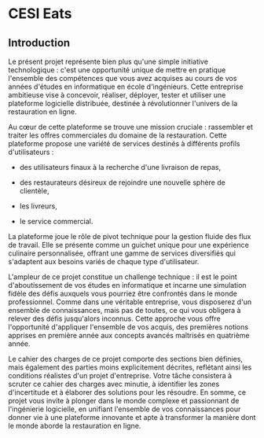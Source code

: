 # CESI Eats
## Introduction
Le présent projet représente bien plus qu'une simple initiative technologique : c'est une opportunité unique de mettre en pratique l'ensemble des compétences que vous avez acquises au cours de vos années d'études en informatique en école d'ingénieurs. Cette entreprise ambitieuse vise à concevoir, réaliser, déployer, tester et utiliser une plateforme logicielle distribuée, destinée à révolutionner l'univers de la restauration en ligne.

Au cœur de cette plateforme se trouve une mission cruciale : rassembler et traiter les offres commerciales du domaine de la restauration. Cette plateforme propose une variété de services destinés à différents profils d'utilisateurs :

- des utilisateurs finaux à la recherche d'une livraison de repas,

- des restaurateurs désireux de rejoindre une nouvelle sphère de clientèle,

- les livreurs,

- le service commercial.

La plateforme joue le rôle de pivot technique pour la gestion fluide des flux de travail. Elle se présente comme un guichet unique pour une expérience culinaire personnalisée, offrant une gamme de services diversifiés qui s'adaptent aux besoins variés de chaque type d'utilisateur.

L'ampleur de ce projet constitue un challenge technique : il est le point d'aboutissement de vos études en informatique et incarne une simulation fidèle des défis auxquels vous pourriez être confrontés dans le monde professionnel. Comme dans une véritable entreprise, vous disposerez d'un ensemble de connaissances, mais pas de toutes, ce qui vous obligera à relever des défis jusqu'alors inconnus. Cette approche vous offre l'opportunité d'appliquer l'ensemble de vos acquis, des premières notions apprises en première année aux concepts avancés maîtrisés en quatrième année.

Le cahier des charges de ce projet comporte des sections bien définies, mais également des parties moins explicitement décrites, reflétant ainsi les conditions réalistes d'un projet d'entreprise. Votre tâche consistera à scruter ce cahier des charges avec minutie, à identifier les zones d'incertitude et à élaborer des solutions pour les résoudre. En somme, ce projet vous invite à plonger dans le monde complexe et passionnant de l'ingénierie logicielle, en unifiant l'ensemble de vos connaissances pour donner vie à une plateforme innovante et apte à transformer la manière dont le monde aborde la restauration en ligne.
